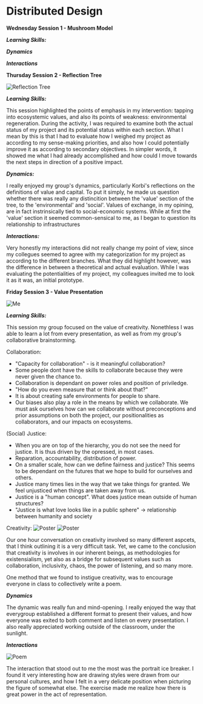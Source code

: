 # Distributed Design

**Wednesday Session 1 - Mushroom Model**

***Learning Skills:***

***Dynamics***

***Interactions***

**Thursday Session 2 - Reflection Tree**

![Reflection Tree](../images/ReflectionTree.jpg)

***Learning Skills:***

This session highlighted the points of emphasis in my intervention: tapping into ecosystemic values, and also its points of weakness: environmental regeneration. During the activity, I was required to examine both the actual status of my project and its potential status within each section. What I mean by this is that I had to evaluate how I weighed my project as according to my sense-making priorities, and also how I could potentially improve it as according to secondary objectives. In simpler words, it showed me what I had already accomplished and how could I move towards the next steps in direction of a positive impact.

***Dynamics:***

I really enjoyed my group's dynamics, particularly Korbi's reflections on the definitions of value and capital. To put it simply, he made us question whether there was really any distincition between the 'value' section of the tree, to the 'environmental' and 'social'. Values of exchange, in my opining, are in fact instrinsically tied to social-economic systems. While at first the 'value' section it seemed common-sensical to me, as I began to question its relationship to infrastructures

***Interactions:***

Very honestly my interactions did not really change my point of view, since my collegues seemed to agree with my categorization for my project as according to the different branches. What they did highlight however, was the difference in between a theoretical and actual evaluation. While I was evaluating the potentialities of my project, my colleagues invited me to look it as it was, an initial prototype. 

**Friday Session 3 - Value Presentation**

![Me](../images/DrawingMe.jpg)

***Learning Skills:***

This session my group focused on the value of creativity. Nonethless I was able to learn a lot from every presentation, as well as from my group's collaborative brainstorming.

Collaboration:
- "Capacity for collaboration" - is it meaningful collaboration?
- Some people dont have the skills to collaborate because they were never given the chance to.
- Collaboration is dependant on power roles and position of priviledge.
- "How do you even measure that or think about that?" 
- It is about creating safe environments for people to share.
- Our biases also play a role in the means by which we collaborate. We must ask ourselves how can we collaborate without preconceptions and prior assumptions on both the project, our positionalities as collaborators, and our impacts on ecosystems.

(Social) Justice:
- When you are on top of the hierarchy, you do not see the need for justice. It is thus driven by the opressed, in most cases.
- Reparation, accountability, distribution of power.
- On a smaller scale, how can we define fairness and justice? This seems to be dependant on the futures that we hope to build for ourselves and others.
- Justice many times lies in the way that we take things for granted. We feel unjusticed when things are taken away from us.
- Justice is a "human concept". What does justice mean outside of human structures?
- "Justice is what love looks like in a public sphere" -> relationship between humanity and society

Creativity:
![Poster](../images/PosterDD1.jpg)
![Poster](../images/DDPoster2.jpg)

Our one hour conversation on creativity involved so many different aspcets, that I think outlining it is a very difficult task. Yet, we came to the conclusion that creativity is involves in our inherent beings, as methodologies for existensialism, yet also as a bridge for subsequent values such as collaboration, inclusivity, chaos, the power of listening, and so many more. 

One method that we found to instigue creativity, was to encourage everyone in class to collectively write a poem.

***Dynamics***

The dynamic was really fun and mind-opening. I really enjoyed the way that everygroup established a different format to present their values, and how everyone was exited to both comment and listen on every presentation. I also really appreciated working outside of the classroom, under the sunlight.

***Interactions***

![Poem](../images/ManofWar.jpg)

The interaction that stood out to me the most was the portrait ice breaker. I found it very interesting how are drawing styles were drawn from our personal cultures, and how I felt in a very delicate position when picturing the figure of somewhat else. The exercise made me realize how there is great power in the act of representation.




